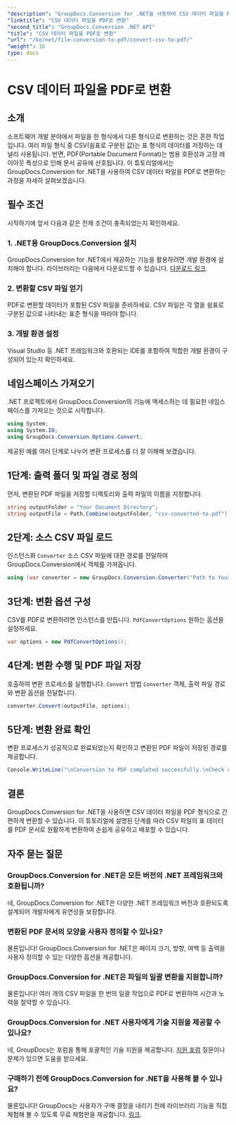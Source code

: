 ```yaml
---
"description": "GroupDocs.Conversion for .NET을 사용하여 CSV 데이터 파일을 PDF로 손쉽게 변환하는 방법을 알아보세요. 단계별 가이드를 따라 해 보세요."
"linktitle": "CSV 데이터 파일을 PDF로 변환"
"second_title": "GroupDocs.Conversion .NET API"
"title": "CSV 데이터 파일을 PDF로 변환"
"url": "/ko/net/file-conversion-to-pdf/convert-csv-to-pdf/"
"weight": 16
type: docs
---
```

# CSV 데이터 파일을 PDF로 변환

## 소개
소프트웨어 개발 분야에서 파일을 한 형식에서 다른 형식으로 변환하는 것은 흔한 작업입니다. 여러 파일 형식 중 CSV(쉼표로 구분된 값)는 표 형식의 데이터를 저장하는 데 널리 사용됩니다. 반면, PDF(Portable Document Format)는 범용 호환성과 고정 레이아웃 특성으로 인해 문서 공유에 선호됩니다. 이 튜토리얼에서는 GroupDocs.Conversion for .NET을 사용하여 CSV 데이터 파일을 PDF로 변환하는 과정을 자세히 살펴보겠습니다.
## 필수 조건
시작하기에 앞서 다음과 같은 전제 조건이 충족되었는지 확인하세요.
### 1. .NET용 GroupDocs.Conversion 설치
GroupDocs.Conversion for .NET에서 제공하는 기능을 활용하려면 개발 환경에 설치해야 합니다. 라이브러리는 다음에서 다운로드할 수 있습니다. [다운로드 링크](https://releases.groupdocs.com/conversion/net/).
### 2. 변환할 CSV 파일 얻기
PDF로 변환할 데이터가 포함된 CSV 파일을 준비하세요. CSV 파일은 각 열을 쉼표로 구분된 값으로 나타내는 표준 형식을 따라야 합니다.
### 3. 개발 환경 설정
Visual Studio 등 .NET 프레임워크와 호환되는 IDE를 포함하여 적합한 개발 환경이 구성되어 있는지 확인하세요.

## 네임스페이스 가져오기
.NET 프로젝트에서 GroupDocs.Conversion의 기능에 액세스하는 데 필요한 네임스페이스를 가져오는 것으로 시작합니다.
```csharp
using System;
using System.IO;
using GroupDocs.Conversion.Options.Convert;
```

제공된 예를 여러 단계로 나누어 변환 프로세스를 더 잘 이해해 보겠습니다.
## 1단계: 출력 폴더 및 파일 경로 정의
먼저, 변환된 PDF 파일을 저장할 디렉토리와 출력 파일의 이름을 지정합니다.
```csharp
string outputFolder = "Your Document Directory";
string outputFile = Path.Combine(outputFolder, "csv-converted-to.pdf");
```
## 2단계: 소스 CSV 파일 로드
인스턴스화 `Converter` 소스 CSV 파일에 대한 경로를 전달하여 GroupDocs.Conversion에서 객체를 가져옵니다.
```csharp
using (var converter = new GroupDocs.Conversion.Converter("Path to Your CSV File"))
```
## 3단계: 변환 옵션 구성
CSV를 PDF로 변환하려면 인스턴스를 만듭니다. `PdfConvertOptions` 원하는 옵션을 설정하세요.
```csharp
var options = new PdfConvertOptions();
```
## 4단계: 변환 수행 및 PDF 파일 저장
호출하여 변환 프로세스를 실행합니다. `Convert` 방법 `Converter` 객체, 출력 파일 경로와 변환 옵션을 전달합니다.
```csharp
converter.Convert(outputFile, options);
```
## 5단계: 변환 완료 확인
변환 프로세스가 성공적으로 완료되었는지 확인하고 변환된 PDF 파일이 저장된 경로를 제공합니다.
```csharp
Console.WriteLine("\nConversion to PDF completed successfully.\nCheck output in {0}", outputFolder);
```

## 결론
GroupDocs.Conversion for .NET을 사용하면 CSV 데이터 파일을 PDF 형식으로 간편하게 변환할 수 있습니다. 이 튜토리얼에 설명된 단계를 따라 CSV 파일의 표 데이터를 PDF 문서로 원활하게 변환하여 손쉽게 공유하고 배포할 수 있습니다.
## 자주 묻는 질문
### GroupDocs.Conversion for .NET은 모든 버전의 .NET 프레임워크와 호환됩니까?
네, GroupDocs.Conversion for .NET은 다양한 .NET 프레임워크 버전과 호환되도록 설계되어 개발자에게 유연성을 보장합니다.
### 변환된 PDF 문서의 모양을 사용자 정의할 수 있나요?
물론입니다! GroupDocs.Conversion for .NET은 페이지 크기, 방향, 여백 등 출력을 사용자 정의할 수 있는 다양한 옵션을 제공합니다.
### GroupDocs.Conversion for .NET은 파일의 일괄 변환을 지원합니까?
물론입니다! 여러 개의 CSV 파일을 한 번의 일괄 작업으로 PDF로 변환하여 시간과 노력을 절약할 수 있습니다.
### GroupDocs.Conversion for .NET 사용자에게 기술 지원을 제공할 수 있나요?
네, GroupDocs는 포럼을 통해 포괄적인 기술 지원을 제공합니다. [지원 포럼](https://forum.groupdocs.com/c/conversion/11) 질문이나 문제가 있으면 도움을 받으세요.
### 구매하기 전에 GroupDocs.Conversion for .NET을 사용해 볼 수 있나요?
물론입니다! GroupDocs는 사용자가 구매 결정을 내리기 전에 라이브러리 기능을 직접 체험해 볼 수 있도록 무료 체험판을 제공합니다. [링크](https://releases.groupdocs.com/conversion/net/).